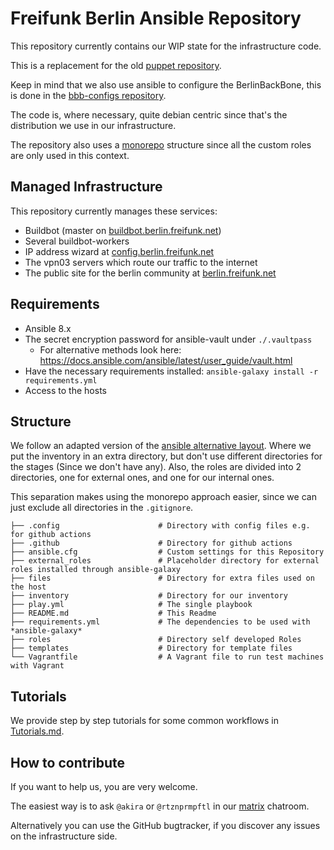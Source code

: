 # Freifunk Berlin Ansible Repository

This repository currently contains our WIP state for the infrastructure code.

This is a replacement for the old [puppet repository](https://github.com/freifunk-berlin/puppet).

Keep in mind that we also use ansible to configure the BerlinBackBone, this is done in the [bbb-configs repository](https://github.com/freifunk-berlin/bbb-configs).

The code is, where necessary, quite debian centric since that's the distribution we use in our infrastructure.

The repository also uses a [monorepo](https://en.wikipedia.org/wiki/Monorepo) structure since all the custom roles are only used in this context.

## Managed Infrastructure

This repository currently manages these services:

- Buildbot (master on [buildbot.berlin.freifunk.net](https://buildbot.berlin.freifunk.net/))
- Several buildbot-workers
- IP address wizard at [config.berlin.freifunk.net](https://config.berlin.freifunk.net/)
- The vpn03 servers which route our traffic to the internet
- The public site for the berlin community at [berlin.freifunk.net](https://berlin.freifunk.net/)

## Requirements

- Ansible 8.x
- The secret encryption password for ansible-vault under `./.vaultpass`
  - For alternative methods look here: <https://docs.ansible.com/ansible/latest/user_guide/vault.html>
- Have the necessary requirements installed: `ansible-galaxy install -r requirements.yml`
- Access to the hosts

## Structure

We follow an adapted version of the [ansible alternative layout](https://docs.ansible.com/ansible/2.8/user_guide/playbooks_best_practices.html#alternative-directory-layout).
Where we put the inventory in an extra directory, but don't use different directories for the stages (Since we don't have any).
Also, the roles are divided into 2 directories, one for external ones, and one for our internal ones.

This separation makes using the monorepo approach easier, since we can just exclude all directories in the `.gitignore`.

```text
├── .config                      # Directory with config files e.g. for github actions
├── .github                      # Directory for github actions
├── ansible.cfg                  # Custom settings for this Repository
├── external_roles               # Placeholder directory for external roles installed through ansible-galaxy
├── files                        # Directory for extra files used on the host
├── inventory                    # Directory for our inventory
├── play.yml                     # The single playbook
├── README.md                    # This Readme
├── requirements.yml             # The dependencies to be used with *ansible-galaxy*
├── roles                        # Directory self developed Roles
├── templates                    # Directory for template files
└── Vagrantfile                  # A Vagrant file to run test machines with Vagrant
```

## Tutorials

We provide step by step tutorials for some common workflows in [Tutorials.md](Tutorials.md).

## How to contribute

If you want to help us, you are very welcome.

The easiest way is to ask `@akira` or `@rtznprmpftl` in our [matrix](https://app.element.io/#/room/#berlin.freifunk.net:matrix.org) chatroom.

Alternatively you can use the GitHub bugtracker, if you discover any issues on the infrastructure side.

